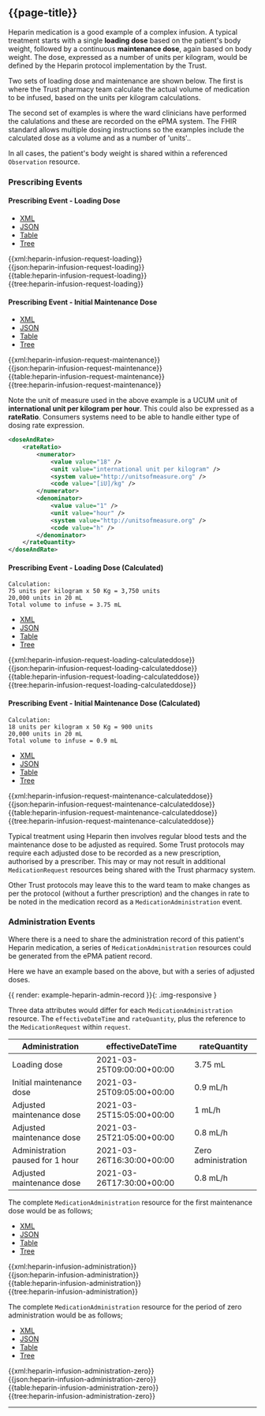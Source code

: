 ## {{page-title}}

Heparin medication is a good example of a complex infusion. A typical treatment starts with a single **loading dose** based on the patient's body weight, followed by a continuous **maintenance dose**, again based on body weight. The dose, expressed as a number of units per kilogram, would be defined by the Heparin protocol implementation by the Trust.

Two sets of loading dose and maintenance are shown below. The first is where the Trust pharmacy team calculate the actual volume of medication to be infused, based on the units per kilogram calculations.

The second set of examples is where the ward clinicians have performed the calulations and these are recorded on the ePMA system. The FHIR standard allows multiple dosing instructions so the examples include the calculated dose as a volume and as a number of 'units'..

In all cases, the patient's body weight is shared within a referenced `Observation` resource.

### Prescribing Events

#### Prescribing Event - Loading Dose

<!--// start of code snippet -->
<div>
    <ul class="nav nav-tabs" role="tablist">
      <li role="presentation" class="active">
        <a href="#xml-51" aria-controls="xml" role="tab" data-toggle="tab">XML</a>
      </li>
      <li role="presentation">
        <a href="#json-51" aria-controls="json" role="tab" data-toggle="tab">JSON</a>
      </li>
        <li role="presentation">
        <a href="#table-51" aria-controls="table" role="tab" data-toggle="tab">Table</a>
      </li>
      <li role="presentation">
        <a href="#tree-51" aria-controls="tree" role="tab" data-toggle="tab">Tree</a>
      </li>
  </ul>

  <!-- Tab panes -->
  <div class="tab-content snippet">
    <div role="tabpanel" class="tab-pane active" id="xml-51">
      {{xml:heparin-infusion-request-loading}}
    </div>
    <div role="tabpanel" class="tab-pane" id="json-51">
      {{json:heparin-infusion-request-loading}}
    </div>
    <div role="tabpanel" class="tab-pane" id="table-51">
      {{table:heparin-infusion-request-loading}}
    </div>
    <div role="tabpanel" class="tab-pane" id="tree-51">
      {{tree:heparin-infusion-request-loading}}
    </div>
  </div>
</div>
<!--// end of code snippet -->

#### Prescribing Event - Initial Maintenance Dose

<!--// start of code snippet -->
<div>
    <ul class="nav nav-tabs" role="tablist">
      <li role="presentation" class="active">
        <a href="#xml-52" aria-controls="xml" role="tab" data-toggle="tab">XML</a>
      </li>
      <li role="presentation">
        <a href="#json-52" aria-controls="json" role="tab" data-toggle="tab">JSON</a>
      </li>
        <li role="presentation">
        <a href="#table-52" aria-controls="table" role="tab" data-toggle="tab">Table</a>
      </li>
      <li role="presentation">
        <a href="#tree-52" aria-controls="tree" role="tab" data-toggle="tab">Tree</a>
      </li>
  </ul>

  <!-- Tab panes -->
  <div class="tab-content snippet">
    <div role="tabpanel" class="tab-pane active" id="xml-52">
      {{xml:heparin-infusion-request-maintenance}}
    </div>
    <div role="tabpanel" class="tab-pane" id="json-52">
      {{json:heparin-infusion-request-maintenance}}
    </div>
    <div role="tabpanel" class="tab-pane" id="table-52">
      {{table:heparin-infusion-request-maintenance}}
    </div>
    <div role="tabpanel" class="tab-pane" id="tree-52">
      {{tree:heparin-infusion-request-maintenance}}
    </div>
  </div>
</div>
<!--// end of code snippet -->

Note the unit of measure used in the above example is a UCUM unit of **international unit per kilogram per hour**. This could also be expressed as a **rateRatio**. Consumers systems need to be able to handle either type of dosing rate expression.

```xml
<doseAndRate>
	<rateRatio>
		<numerator>
			<value value="18" />
			<unit value="international unit per kilogram" />
			<system value="http://unitsofmeasure.org" />
			<code value="[iU]/kg" />
		</numerator>
		<denominator>
			<value value="1" />
			<unit value="hour" />
			<system value="http://unitsofmeasure.org" />
			<code value="h" />
		</denominator>
	</rateQuantity>
</doseAndRate>
```

#### Prescribing Event - Loading Dose (Calculated)

```
Calculation:
75 units per kilogram x 50 Kg = 3,750 units
20,000 units in 20 mL
Total volume to infuse = 3.75 mL
```

<!--// start of code snippet -->
<div>
    <ul class="nav nav-tabs" role="tablist">
      <li role="presentation" class="active">
        <a href="#xml-53" aria-controls="xml" role="tab" data-toggle="tab">XML</a>
      </li>
      <li role="presentation">
        <a href="#json-53" aria-controls="json" role="tab" data-toggle="tab">JSON</a>
      </li>
        <li role="presentation">
        <a href="#table-53" aria-controls="table" role="tab" data-toggle="tab">Table</a>
      </li>
      <li role="presentation">
        <a href="#tree-53" aria-controls="tree" role="tab" data-toggle="tab">Tree</a>
      </li>
  </ul>

  <!-- Tab panes -->
  <div class="tab-content snippet">
    <div role="tabpanel" class="tab-pane active" id="xml-53">
      {{xml:heparin-infusion-request-loading-calculateddose}}
    </div>
    <div role="tabpanel" class="tab-pane" id="json-53">
      {{json:heparin-infusion-request-loading-calculateddose}}
    </div>
    <div role="tabpanel" class="tab-pane" id="table-53">
      {{table:heparin-infusion-request-loading-calculateddose}}
    </div>
    <div role="tabpanel" class="tab-pane" id="tree-53">
      {{tree:heparin-infusion-request-loading-calculateddose}}
    </div>
  </div>
</div>
<!--// end of code snippet -->

#### Prescribing Event - Initial Maintenance Dose (Calculated)

```
Calculation:
18 units per kilogram x 50 Kg = 900 units
20,000 units in 20 mL
Total volume to infuse = 0.9 mL
```

<!--// start of code snippet -->
<div>
    <ul class="nav nav-tabs" role="tablist">
      <li role="presentation" class="active">
        <a href="#xml-54" aria-controls="xml" role="tab" data-toggle="tab">XML</a>
      </li>
      <li role="presentation">
        <a href="#json-54" aria-controls="json" role="tab" data-toggle="tab">JSON</a>
      </li>
        <li role="presentation">
        <a href="#table-54" aria-controls="table" role="tab" data-toggle="tab">Table</a>
      </li>
      <li role="presentation">
        <a href="#tree-54" aria-controls="tree" role="tab" data-toggle="tab">Tree</a>
      </li>
  </ul>

  <!-- Tab panes -->
  <div class="tab-content snippet">
    <div role="tabpanel" class="tab-pane active" id="xml-54">
      {{xml:heparin-infusion-request-maintenance-calculateddose}}
    </div>
    <div role="tabpanel" class="tab-pane" id="json-54">
      {{json:heparin-infusion-request-maintenance-calculateddose}}
    </div>
    <div role="tabpanel" class="tab-pane" id="table-54">
      {{table:heparin-infusion-request-maintenance-calculateddose}}
    </div>
    <div role="tabpanel" class="tab-pane" id="tree-54">
      {{tree:heparin-infusion-request-maintenance-calculateddose}}
    </div>
  </div>
</div>
<!--// end of code snippet -->

Typical treatment using Heparin then involves regular blood tests and the maintenance dose to be adjusted as required. Some Trust protocols may require each adjusted dose to be recorded as a new prescription, authorised by a prescriber. This may or may not result in additional `MedicationRequest` resources being shared with the Trust pharmacy system.

Other Trust protocols may leave this to the ward team to make changes as per the protocol (without a further prescription) and the changes in rate to be noted in the medication record as a `MedicationAdministration` event.

### Administration Events

Where there is a need to share the administration record of this patient's Heparin medication, a series of `MedicationAdministration` resources could be generated from the ePMA patient record.

Here we have an example based on the above, but with a series of adjusted doses.

{{ render: example-heparin-admin-record }}{: .img-responsive }

Three data attributes would differ for each `MedicationAdministration` resource. The `effectiveDateTime` and `rateQuantity`, plus the reference to the `MedicationRequest` within `request`.

| Administration | effectiveDateTime | rateQuantity |
|----|----|----|
|Loading dose|2021-03-25T09:00:00+00:00|3.75 mL|
|Initial maintenance dose|2021-03-25T09:05:00+00:00|0.9 mL/h|
|Adjusted maintenance dose|2021-03-25T15:05:00+00:00|1 mL/h|
|Adjusted maintenance dose|2021-03-25T21:05:00+00:00|0.8 mL/h|
|Administration paused for 1 hour|2021-03-26T16:30:00+00:00|Zero administration|
|Adjusted maintenance dose|2021-03-26T17:30:00+00:00|0.8 mL/h|
<!--
<div class="nhsd-a-box nhsd-a-box--bg-light-yellow nhsd-!t-margin-bottom-6 nhsd-t-body">
    <strong>Note:</strong> There is a current limitation with the FHIR standard for no clear way to describe a period of no medication administration. For this example, pausing the Heparin infusion for 1 hour at 16:30 on 26 March 2021. See the note within this implementation guide for <a href="KnownDosageStructureLimitations#.Periodsofnomedicineadministration">Known Dosage Structure Limitations | Periods of no medicine administration / cyclical prescribing</a>.
</div>
-->
The complete `MedicationAdministration` resource for the first  maintenance dose would be as follows;

<!--// start of code snippet -->
<div>
    <ul class="nav nav-tabs" role="tablist">
      <li role="presentation" class="active">
        <a href="#xml-55" aria-controls="xml" role="tab" data-toggle="tab">XML</a>
      </li>
      <li role="presentation">
        <a href="#json-55" aria-controls="json" role="tab" data-toggle="tab">JSON</a>
      </li>
        <li role="presentation">
        <a href="#table-55" aria-controls="table" role="tab" data-toggle="tab">Table</a>
      </li>
      <li role="presentation">
        <a href="#tree-55" aria-controls="tree" role="tab" data-toggle="tab">Tree</a>
      </li>
  </ul>

  <!-- Tab panes -->
  <div class="tab-content snippet">
    <div role="tabpanel" class="tab-pane active" id="xml-55">
      {{xml:heparin-infusion-administration}}
    </div>
    <div role="tabpanel" class="tab-pane" id="json-55">
      {{json:heparin-infusion-administration}}
    </div>
    <div role="tabpanel" class="tab-pane" id="table-55">
      {{table:heparin-infusion-administration}}
    </div>
    <div role="tabpanel" class="tab-pane" id="tree-55">
      {{tree:heparin-infusion-administration}}
    </div>
  </div>
</div>
<!--// end of code snippet -->

The complete `MedicationAdministration` resource for the period of zero administration would be as follows;

<!--// start of code snippet -->
<div>
    <ul class="nav nav-tabs" role="tablist">
      <li role="presentation" class="active">
        <a href="#xml-56" aria-controls="xml" role="tab" data-toggle="tab">XML</a>
      </li>
      <li role="presentation">
        <a href="#json-56" aria-controls="json" role="tab" data-toggle="tab">JSON</a>
      </li>
        <li role="presentation">
        <a href="#table-56" aria-controls="table" role="tab" data-toggle="tab">Table</a>
      </li>
      <li role="presentation">
        <a href="#tree-56" aria-controls="tree" role="tab" data-toggle="tab">Tree</a>
      </li>
  </ul>

  <!-- Tab panes -->
  <div class="tab-content snippet">
    <div role="tabpanel" class="tab-pane active" id="xml-56">
      {{xml:heparin-infusion-administration-zero}}
    </div>
    <div role="tabpanel" class="tab-pane" id="json-56">
      {{json:heparin-infusion-administration-zero}}
    </div>
    <div role="tabpanel" class="tab-pane" id="table-56">
      {{table:heparin-infusion-administration-zero}}
    </div>
    <div role="tabpanel" class="tab-pane" id="tree-56">
      {{tree:heparin-infusion-administration-zero}}
    </div>
  </div>
</div>
<!--// end of code snippet -->

---
